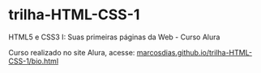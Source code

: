 # trilha-HTML-CSS-1
HTML5 e CSS3 I: Suas primeiras páginas da Web - Curso Alura

Curso realizado no site Alura, acesse: [marcosdias.github.io/trilha-HTML-CSS-1/bio.html](http://marcosdias.github.io/trilha-HTML-CSS-1/bio.html)
